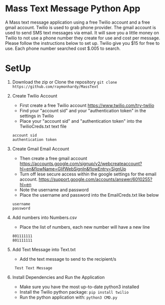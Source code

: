 # Mass Text Message Python App

A Mass text message application using a free Twilio account and a free gmail account. Twilio is used to grab phone provider. The gmail account is used to send SMS text messages via email. It will save you a little money on Twilio to not use a phone number they create for use and cost per message. Please follow the instructions below to set up. Twilio give you $15 for free to use. Each phone number searched cost $.005 to search.

# SetUp

1. Download the zip or Clone the repository
   `git clone https://github.com/raymonhardy/MassText`

2. Create Twilio Account

   - First create a free Twilio account https://www.twilio.com/try-twilio
   - Find your "account sid" and your "authentication token" in the settings in Twilio
   - Place your "account sid" and "authentication token" into the TwilioCreds.txt text file

   ```
   account sid
   authentication token
   ```

3. Create Gmail Email Account

   - Then create a free gmail account https://accounts.google.com/signup/v2/webcreateaccount?hl=en&flowName=GlifWebSignIn&flowEntry=SignUp
   - Turn off lese secure access within the google settings for the email account. https://support.google.com/accounts/answer/6010255?hl=en
   - Note the username and password
   - Place the username and password into the EmailCreds.txt like below

   ```
   username
   password
   ```

4. Add numbers into Numbers.csv

   - Place the list of numbers, each new number will have a new line

   ```
   801111111
   801111111
   ```

5. Add Text Message into Text.txt

   - Add the text message to send to the recipient/s

   ```
    Test Text Message
   ```

6. Install Dependencies and Run the Application

   - Make sure you have the most up-to-date python3 installed
   - Install the Twilio python package:
     `pip install twilio`
   - Run the python application with:
     `python3 CMD.py`
